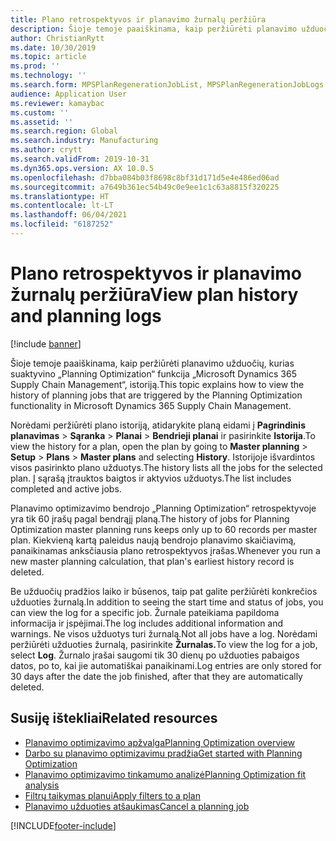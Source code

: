 ```yaml
---
title: Plano retrospektyvos ir planavimo žurnalų peržiūra
description: Šioje temoje paaiškinama, kaip peržiūrėti planavimo užduočių, kurias suaktyvino „Planning Optimization“ funkcija, istoriją.
author: ChristianRytt
ms.date: 10/30/2019
ms.topic: article
ms.prod: ''
ms.technology: ''
ms.search.form: MPSPlanRegenerationJobList, MPSPlanRegenerationJobLogs
audience: Application User
ms.reviewer: kamaybac
ms.custom: ''
ms.assetid: ''
ms.search.region: Global
ms.search.industry: Manufacturing
ms.author: crytt
ms.search.validFrom: 2019-10-31
ms.dyn365.ops.version: AX 10.0.5
ms.openlocfilehash: d7bba084b03f8698c8bf31d171d5e4e486ed06ad
ms.sourcegitcommit: a7649b361ec54b49c0e9ee1c1c63a8815f320225
ms.translationtype: HT
ms.contentlocale: lt-LT
ms.lasthandoff: 06/04/2021
ms.locfileid: "6187252"
---
```

# <a name="view-plan-history-and-planning-logs"></a><span data-ttu-id="9ac34-103">Plano retrospektyvos ir planavimo žurnalų peržiūra</span><span class="sxs-lookup"><span data-stu-id="9ac34-103">View plan history and planning logs</span></span>

[!include [banner](../../includes/banner.md)]

<span data-ttu-id="9ac34-104">Šioje temoje paaiškinama, kaip peržiūrėti planavimo užduočių, kurias suaktyvino „Planning Optimization“ funkcija „Microsoft Dynamics 365 Supply Chain Management“, istoriją.</span><span class="sxs-lookup"><span data-stu-id="9ac34-104">This topic explains how to view the history of planning jobs that are triggered by the Planning Optimization functionality in Microsoft Dynamics 365 Supply Chain Management.</span></span>

<span data-ttu-id="9ac34-105">Norėdami peržiūrėti plano istoriją, atidarykite planą eidami į **Pagrindinis planavimas** \> **Sąranka** \> **Planai** \> **Bendrieji planai** ir pasirinkite **Istorija**.</span><span class="sxs-lookup"><span data-stu-id="9ac34-105">To view the history for a plan, open the plan by going to **Master planning** \> **Setup** \> **Plans** \> **Master plans** and selecting **History**.</span></span> <span data-ttu-id="9ac34-106">Istorijoje išvardintos visos pasirinkto plano užduotys.</span><span class="sxs-lookup"><span data-stu-id="9ac34-106">The history lists all the jobs for the selected plan.</span></span> <span data-ttu-id="9ac34-107">Į sąrašą įtrauktos baigtos ir aktyvios užduotys.</span><span class="sxs-lookup"><span data-stu-id="9ac34-107">The list includes completed and active jobs.</span></span>

<span data-ttu-id="9ac34-108">Planavimo optimizavimo bendrojo „Planning Optimization“ retrospektyvoje yra tik 60 įrašų pagal bendrąjį planą.</span><span class="sxs-lookup"><span data-stu-id="9ac34-108">The history of jobs for Planning Optimization master planning runs keeps only up to 60 records per master plan.</span></span> <span data-ttu-id="9ac34-109">Kiekvieną kartą paleidus naują bendrojo planavimo skaičiavimą, panaikinamas anksčiausia plano retrospektyvos įrašas.</span><span class="sxs-lookup"><span data-stu-id="9ac34-109">Whenever you run a new master planning calculation, that plan's earliest history record is deleted.</span></span>

<span data-ttu-id="9ac34-110">Be užduočių pradžios laiko ir būsenos, taip pat galite peržiūrėti konkrečios užduoties žurnalą.</span><span class="sxs-lookup"><span data-stu-id="9ac34-110">In addition to seeing the start time and status of jobs, you can view the log for a specific job.</span></span> <span data-ttu-id="9ac34-111">Žurnale pateikiama papildoma informacija ir įspėjimai.</span><span class="sxs-lookup"><span data-stu-id="9ac34-111">The log includes additional information and warnings.</span></span> <span data-ttu-id="9ac34-112">Ne visos užduotys turi žurnalą.</span><span class="sxs-lookup"><span data-stu-id="9ac34-112">Not all jobs have a log.</span></span> <span data-ttu-id="9ac34-113">Norėdami peržiūrėti užduoties žurnalą, pasirinkite **Žurnalas.**</span><span class="sxs-lookup"><span data-stu-id="9ac34-113">To view the log for a job, select **Log**.</span></span> <span data-ttu-id="9ac34-114">Žurnalo įrašai saugomi tik 30 dienų po užduoties pabaigos datos, po to, kai jie automatiškai panaikinami.</span><span class="sxs-lookup"><span data-stu-id="9ac34-114">Log entries are only stored for 30 days after the date the job finished, after that they are automatically deleted.</span></span>

## <a name="related-resources"></a><span data-ttu-id="9ac34-115">Susiję ištekliai</span><span class="sxs-lookup"><span data-stu-id="9ac34-115">Related resources</span></span>

- [<span data-ttu-id="9ac34-116">Planavimo optimizavimo apžvalga</span><span class="sxs-lookup"><span data-stu-id="9ac34-116">Planning Optimization overview</span></span>](planning-optimization-overview.md)
- [<span data-ttu-id="9ac34-117">Darbo su planavimo optimizavimu pradžia</span><span class="sxs-lookup"><span data-stu-id="9ac34-117">Get started with Planning Optimization</span></span>](get-started.md)
- [<span data-ttu-id="9ac34-118">Planavimo optimizavimo tinkamumo analizė</span><span class="sxs-lookup"><span data-stu-id="9ac34-118">Planning Optimization fit analysis</span></span>](planning-optimization-fit-analysis.md)
- [<span data-ttu-id="9ac34-119">Filtrų taikymas planui</span><span class="sxs-lookup"><span data-stu-id="9ac34-119">Apply filters to a plan</span></span>](plan-filters.md)
- [<span data-ttu-id="9ac34-120">Planavimo užduoties atšaukimas</span><span class="sxs-lookup"><span data-stu-id="9ac34-120">Cancel a planning job</span></span>](cancel-planning-job.md)


[!INCLUDE[footer-include](../../../includes/footer-banner.md)]